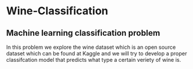 # Wine-Classification
Machine learning classification problem 
---
In this problem we explore the wine dataset which is an open source dataset which can be found at Kaggle and we will try to develop a proper classifcation model that predicts what type a certain veriety of wine is.

